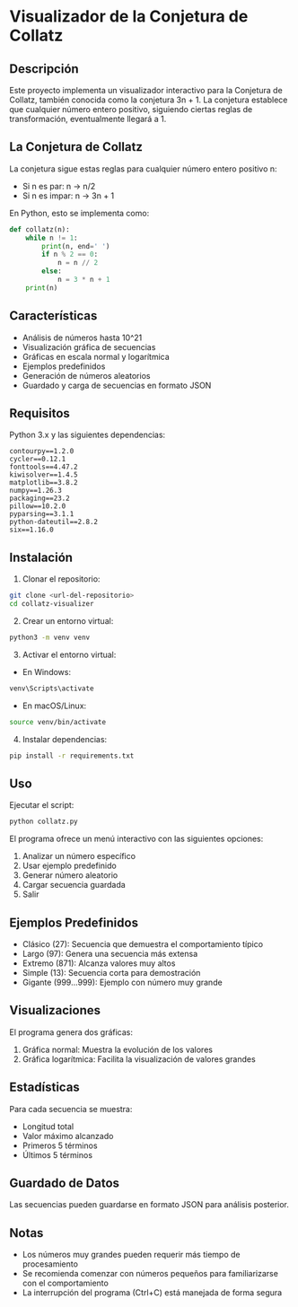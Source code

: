 # Visualizador de la Conjetura de Collatz

## Descripción
Este proyecto implementa un visualizador interactivo para la Conjetura de Collatz, también conocida como la conjetura 3n + 1. La conjetura establece que cualquier número entero positivo, siguiendo ciertas reglas de transformación, eventualmente llegará a 1.

## La Conjetura de Collatz
La conjetura sigue estas reglas para cualquier número entero positivo n:
- Si n es par: n → n/2
- Si n es impar: n → 3n + 1

En Python, esto se implementa como: 
```python
def collatz(n):
    while n != 1:
        print(n, end=' ')
        if n % 2 == 0:
            n = n // 2
        else:
            n = 3 * n + 1
    print(n)
```

## Características
- Análisis de números hasta 10^21
- Visualización gráfica de secuencias
- Gráficas en escala normal y logarítmica
- Ejemplos predefinidos
- Generación de números aleatorios
- Guardado y carga de secuencias en formato JSON

## Requisitos
Python 3.x y las siguientes dependencias:

```text
contourpy==1.2.0
cycler==0.12.1
fonttools==4.47.2
kiwisolver==1.4.5
matplotlib==3.8.2
numpy==1.26.3
packaging==23.2
pillow==10.2.0
pyparsing==3.1.1
python-dateutil==2.8.2
six==1.16.0
```

## Instalación

1. Clonar el repositorio:

```bash
git clone <url-del-repositorio>
cd collatz-visualizer
```

2. Crear un entorno virtual:

```bash
python3 -m venv venv
```

3. Activar el entorno virtual:
- En Windows:

```bash
venv\Scripts\activate
```
- En macOS/Linux:

```bash
source venv/bin/activate
```

4. Instalar dependencias:

```bash
pip install -r requirements.txt
```

## Uso
Ejecutar el script:

```bash
python collatz.py
```

El programa ofrece un menú interactivo con las siguientes opciones:
1. Analizar un número específico
2. Usar ejemplo predefinido
3. Generar número aleatorio
4. Cargar secuencia guardada
5. Salir

## Ejemplos Predefinidos
- Clásico (27): Secuencia que demuestra el comportamiento típico
- Largo (97): Genera una secuencia más extensa
- Extremo (871): Alcanza valores muy altos
- Simple (13): Secuencia corta para demostración
- Gigante (999...999): Ejemplo con número muy grande

## Visualizaciones
El programa genera dos gráficas:
1. Gráfica normal: Muestra la evolución de los valores
2. Gráfica logarítmica: Facilita la visualización de valores grandes

## Estadísticas
Para cada secuencia se muestra:
- Longitud total
- Valor máximo alcanzado
- Primeros 5 términos
- Últimos 5 términos

## Guardado de Datos
Las secuencias pueden guardarse en formato JSON para análisis posterior.

## Notas
- Los números muy grandes pueden requerir más tiempo de procesamiento
- Se recomienda comenzar con números pequeños para familiarizarse con el comportamiento
- La interrupción del programa (Ctrl+C) está manejada de forma segura

